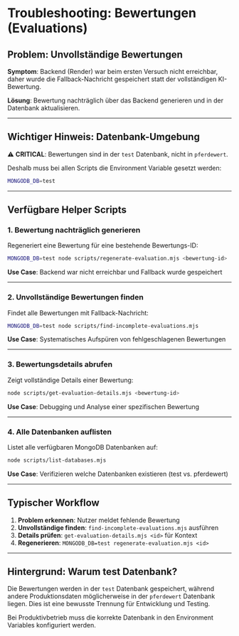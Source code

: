 # Troubleshooting: Bewertungen (Evaluations)

## Problem: Unvollständige Bewertungen

**Symptom**: Backend (Render) war beim ersten Versuch nicht erreichbar, daher wurde die Fallback-Nachricht gespeichert statt der vollständigen KI-Bewertung.

**Lösung**: Bewertung nachträglich über das Backend generieren und in der Datenbank aktualisieren.

---

## Wichtiger Hinweis: Datenbank-Umgebung

⚠️ **CRITICAL**: Bewertungen sind in der `test` Datenbank, nicht in `pferdewert`.

Deshalb muss bei allen Scripts die Environment Variable gesetzt werden:
```bash
MONGODB_DB=test
```

---

## Verfügbare Helper Scripts

### 1. Bewertung nachträglich generieren
Regeneriert eine Bewertung für eine bestehende Bewertungs-ID:

```bash
MONGODB_DB=test node scripts/regenerate-evaluation.mjs <bewertung-id>
```

**Use Case**: Backend war nicht erreichbar und Fallback wurde gespeichert

---

### 2. Unvollständige Bewertungen finden
Findet alle Bewertungen mit Fallback-Nachricht:

```bash
MONGODB_DB=test node scripts/find-incomplete-evaluations.mjs
```

**Use Case**: Systematisches Aufspüren von fehlgeschlagenen Bewertungen

---

### 3. Bewertungsdetails abrufen
Zeigt vollständige Details einer Bewertung:

```bash
node scripts/get-evaluation-details.mjs <bewertung-id>
```

**Use Case**: Debugging und Analyse einer spezifischen Bewertung

---

### 4. Alle Datenbanken auflisten
Listet alle verfügbaren MongoDB Datenbanken auf:

```bash
node scripts/list-databases.mjs
```

**Use Case**: Verifizieren welche Datenbanken existieren (test vs. pferdewert)

---

## Typischer Workflow

1. **Problem erkennen**: Nutzer meldet fehlende Bewertung
2. **Unvollständige finden**: `find-incomplete-evaluations.mjs` ausführen
3. **Details prüfen**: `get-evaluation-details.mjs <id>` für Kontext
4. **Regenerieren**: `MONGODB_DB=test regenerate-evaluation.mjs <id>`

---

## Hintergrund: Warum test Datenbank?

Die Bewertungen werden in der `test` Datenbank gespeichert, während andere Produktionsdaten möglicherweise in der `pferdewert` Datenbank liegen. Dies ist eine bewusste Trennung für Entwicklung und Testing.

Bei Produktivbetrieb muss die korrekte Datenbank in den Environment Variables konfiguriert werden.
